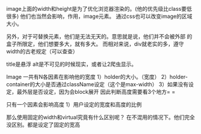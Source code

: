 image上面的width和height是为了优化浏览器渲染的。(他的优先级比class要低很多)
他们也当然会影响，作用，image元素。
通过css也可以改变image的区域大小。

另外，对于可替换元素，他们是无法无天的。意思就是说，他们并不会被外部
的盒子所限定，他们想要多大，就有多大。
而相对来说，div就老实的多，遵守width的古老规定（可以查查）

title是悬浮
alt是不可见的时候现实，或者让2爬虫显示。

Image
一共有N各因素在影响他的宽度
1）holder的大小。（宽度）
2）holder-container的大小是否通过className设定（这个是max-width）
3）如果没有设定，最外层是否设定，因为会block展开
因此判断高度需要看3个地方= =


只有一个因素会影响高度
1）用户设定的宽度和高度的比例

那么使用固定的width和virtual究竟有什么区别呢？
在不混用的情况下。他们完全没区别。都是设定了固定的宽高